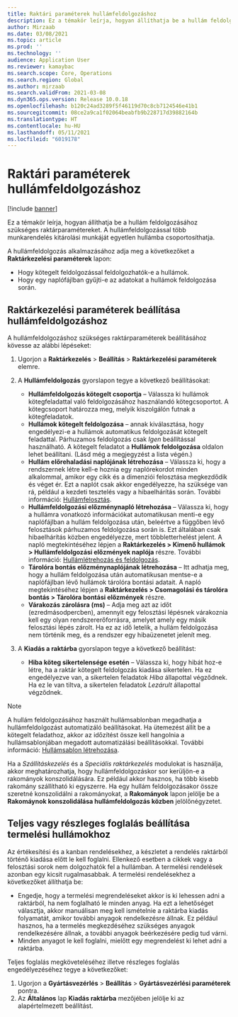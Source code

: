 ```yaml
---
title: Raktári paraméterek hullámfeldolgozáshoz
description: Ez a témakör leírja, hogyan állíthatja be a hullám feldolgozásához szükséges raktárparamétereket. A hullámfeldolgozással több munkarendelés kitárolási munkáját egyetlen hullámba csoportosíthatja.
author: Mirzaab
ms.date: 03/08/2021
ms.topic: article
ms.prod: ''
ms.technology: ''
audience: Application User
ms.reviewer: kamaybac
ms.search.scope: Core, Operations
ms.search.region: Global
ms.author: mirzaab
ms.search.validFrom: 2021-03-08
ms.dyn365.ops.version: Release 10.0.18
ms.openlocfilehash: b120c24ad3289f5f46119d70c8cb7124546e41b1
ms.sourcegitcommit: 08ce2a9ca1f02064beabfb9b228717d39882164b
ms.translationtype: HT
ms.contentlocale: hu-HU
ms.lasthandoff: 05/11/2021
ms.locfileid: "6019178"
---
```

# <a name="warehouse-parameters-for-wave-processing"></a>Raktári paraméterek hullámfeldolgozáshoz

[!include [banner](../includes/banner.md)]

Ez a témakör leírja, hogyan állíthatja be a hullám feldolgozásához szükséges raktárparamétereket. A hullámfeldolgozással több munkarendelés kitárolási munkáját egyetlen hullámba csoportosíthatja.

A hullámfeldolgozás alkalmazásához adja meg a következőket a **Raktárkezelési paraméterek** lapon:

- Hogy kötegelt feldolgozással feldolgozhatók-e a hullámok.
- Hogy egy naplófájlban gyűjti-e az adatokat a hullámok feldolgozása során.

## <a name="set-up-warehouse-management-parameters-for-wave-processing"></a>Raktárkezelési paraméterek beállítása hullámfeldolgozáshoz

A hullámfeldolgozáshoz szükséges raktárparaméterek beállításához kövesse az alábbi lépéseket:

1. Ugorjon a **Raktárkezelés** \> **Beállítás** \> **Raktárkezelési paraméterek** elemre.

1. A **Hullámfeldolgozás** gyorslapon tegye a következő beállításokat:

    - **Hullámfeldolgozás kötegelt csoportja** – Válassza ki hullámok kötegfeladattal való feldolgozásához használandó kötegcsoportot. A kötegcsoport határozza meg, melyik kiszolgálón futnak a kötegfeladatok.
    - **Hullámok kötegelt feldolgozása** – annak kiválasztása, hogy engedélyezi-e a hullámok automatikus feldolgozását kötegelt feladattal. Párhuzamos feldolgozás csak *Igen* beállítással használható. A kötegelt feladatot a **Hullámok feldolgozása** oldalon lehet beállítani. (Lásd még a megjegyzést a lista végén.)
    - **Hullám előrehaladási naplójának létrehozása** – Válassza ki, hogy a rendszernek létre kell-e hoznia egy naplórekordot minden alkalommal, amikor egy cikk és a dimenziói felosztása megkezdődik és véget ér. Ezt a naplót csak akkor engedélyezze, ha szüksége van rá, például a kezdeti tesztelés vagy a hibaelhárítás során. További információ: [Hullámfelosztás](wave-allocation-method.md).
    - **Hullámfeldolgozási előzménynapló létrehozása** – Válassza ki, hogy a hullámra vonatkozó információkat automatikusan menti-e egy naplófájlban a hullám feldolgozása után, beleértve a függőben lévő felosztások párhuzamos feldolgozása során is. Ezt általában csak hibaelhárítás közben engedélyezze, mert többletterhelést jelent. A napló megtekintéséhez lépjen a **Raktárkezelés \> Kimenő hullámok \> Hullámfeldolgozási előzmények naplója** részre. További információ: [Hullámlétrehozás és feldolgozás](wave-processing.md).
    - **Tárolóra bontás előzménynaplójának létrehozása** – Itt adhatja meg, hogy a hullám feldolgozása után automatikusan mentse-e a naplófájlban lévő hullámok tárolóra bontási adatait. A napló megtekintéséhez lépjen a **Raktárkezelés \> Csomagolási és tárolóra bontás \> Tárolóra bontási előzmények** részre.
    - **Várakozás zárolásra (ms)** – Adja meg azt az időt (ezredmásodpercben), amennyit egy felosztási lépésnek várakoznia kell egy olyan rendszererőforrásra, amelyet amely egy másik felosztási lépés zárolt. Ha ez az idő letelik, a hullám feldolgozása nem történik meg, és a rendszer egy hibaüzenetet jelenít meg.

1. A **Kiadás a raktárba** gyorslapon tegye a következő beállítást:

    - **Hiba köteg sikertelensége esetén** – Válassza ki, hogy hibát hoz-e létre, ha a raktár kötegelt feldolgozás kiadása sikertelen. Ha ez engedélyezve van, a sikertelen feladatok *Hiba* állapottal végződnek. Ha ez le van tiltva, a sikertelen feladatok *Lezárult* állapottal végződnek.

> [!NOTE]
> A hullám feldolgozásához használt hullámsablonban megadhatja a hullámfeldolgozást automatizáló beállításokat. Ha ütemezést állít be a kötegelt feladathoz, akkor az időzítést össze kell hangolnia a hullámsablonjában megadott automatizálási beállításokkal. További információ: [Hullámsablon létrehozása](wave-templates.md).
>
> Ha a *Szállításkezelés* és a *Speciális raktárkezelés* modulokat is használja, akkor meghatározhatja, hogy hullámfeldolgozáskor sor kerüljön-e a rakományok konszolidálására. Ez például akkor hasznos, ha több kisebb rakomány szállítható ki egyszerre. Ha egy hullám feldolgozásakor össze szeretné konszolidálni a rakományokat, a **Rakományok** lapon jelölje be a **Rakomáynok konszolidálása hullámfeldolgozás közben** jelölőnégyzetet.</P>

## <a name="set-up-full-or-partial-reservation-for-production-waves"></a>Teljes vagy részleges foglalás beállítása termelési hullámokhoz

Az értékesítési és a kanban rendelésekhez, a készletet a rendelés raktárból történő kiadása előtt le kell foglalni. Ellenkező esetben a cikkek vagy a felosztási sorok nem dolgozhatók fel a hullámban. A termelési rendelések azonban egy kicsit rugalmasabbak. A termelési rendelésekhez a következőket állíthatja be:

- Engedje, hogy a termelési megrendeléseket akkor is ki lehessen adni a raktárból, ha nem foglalható le minden anyag. Ha ezt a lehetőséget választja, akkor manuálisan meg kell ismételnie a raktárba kiadás folyamatát, amikor további anyagok rendelkezésre állnak. Ez például hasznos, ha a termelés megkezdéséhez szükséges anyagok rendelkezésére állnak, a további anyagok beérkezésére pedig tud várni.
- Minden anyagot le kell foglalni, mielőtt egy megrendelést ki lehet adni a raktárba.

Teljes foglalás megköveteléséhez illetve részleges foglalás engedélyezéséhez tegye a következőket:

1. Ugorjon a **Gyártásvezérlés** \> **Beállítás** \> **Gyártásvezérlési paraméterek** pontra.
1. Az **Általános** lap **Kiadás raktárba** mezőjében jelölje ki az alapértelmezett beállítást.
